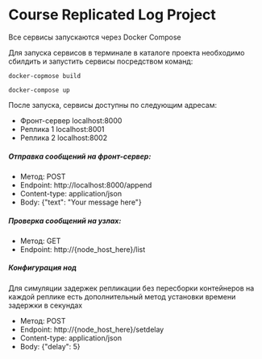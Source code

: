 # Course Replicated Log Project

Все сервисы запускаются через Docker Compose 

Для запуска сервисов в терминале в каталоге проекта необходимо сбилдить и запустить сервисы посредством команд:

`docker-copmose build`

`docker-compose up`

После запуска, сервисы доступны по следующим адресам:

- Фронт-сервер  localhost:8000
- Реплика 1     localhost:8001
- Реплика 2     localhost:8002

##### Отправка сообщений на фронт-сервер:

- Метод:        POST
- Endpoint:     http://localhost:8000/append
- Content-type: application/json
- Body:         {"text": "Your message here"}

##### Проверка сообщений на узлах:

- Метод:        GET
- Endpoint:     http://{node_host_here}/list

##### Конфигурация нод
Для симуляции задержек репликации без пересборки контейнеров на каждой реплике есть дополнительный метод установки времени задержки в секундах

- Метод:        POST
- Endpoint:     http://{node_host_here}/setdelay
- Content-type: application/json
- Body:         {"delay": 5}